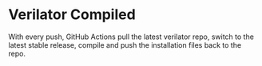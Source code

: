 # Verilator Compiled

With every push, GitHub Actions pull the latest verilator repo, switch to the latest stable release, compile and push the installation files back to the repo.
